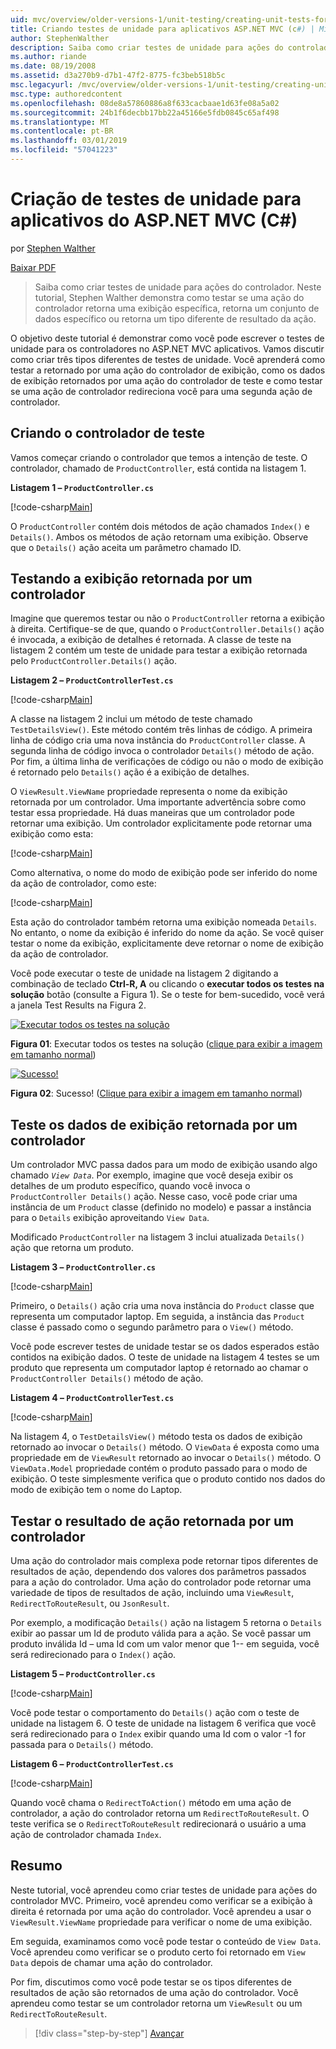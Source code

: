 ```yaml
---
uid: mvc/overview/older-versions-1/unit-testing/creating-unit-tests-for-asp-net-mvc-applications-cs
title: Criando testes de unidade para aplicativos ASP.NET MVC (c#) | Microsoft Docs
author: StephenWalther
description: Saiba como criar testes de unidade para ações do controlador. Neste tutorial, Stephen Walther demonstra como testar se uma ação do controlador retorna um parti...
ms.author: riande
ms.date: 08/19/2008
ms.assetid: d3a270b9-d7b1-47f2-8775-fc3beb518b5c
msc.legacyurl: /mvc/overview/older-versions-1/unit-testing/creating-unit-tests-for-asp-net-mvc-applications-cs
msc.type: authoredcontent
ms.openlocfilehash: 08de8a57860886a8f633cacbaae1d63fe08a5a02
ms.sourcegitcommit: 24b1f6decbb17bb22a45166e5fdb0845c65af498
ms.translationtype: MT
ms.contentlocale: pt-BR
ms.lasthandoff: 03/01/2019
ms.locfileid: "57041223"
---
```

<a name="creating-unit-tests-for-aspnet-mvc-applications-c"></a>Criação de testes de unidade para aplicativos do ASP.NET MVC (C#)
====================
por [Stephen Walther](https://github.com/StephenWalther)

[Baixar PDF](http://download.microsoft.com/download/8/4/8/84843d8d-1575-426c-bcb5-9d0c42e51416/ASPNET_MVC_Tutorial_07_CS.pdf)

> Saiba como criar testes de unidade para ações do controlador. Neste tutorial, Stephen Walther demonstra como testar se uma ação do controlador retorna uma exibição específica, retorna um conjunto de dados específico ou retorna um tipo diferente de resultado da ação.


O objetivo deste tutorial é demonstrar como você pode escrever o testes de unidade para os controladores no ASP.NET MVC aplicativos. Vamos discutir como criar três tipos diferentes de testes de unidade. Você aprenderá como testar a retornado por uma ação do controlador de exibição, como os dados de exibição retornados por uma ação do controlador de teste e como testar se uma ação de controlador redireciona você para uma segunda ação de controlador.

## <a name="creating-the-controller-under-test"></a>Criando o controlador de teste

Vamos começar criando o controlador que temos a intenção de teste. O controlador, chamado de `ProductController`, está contida na listagem 1.

**Listagem 1 – `ProductController.cs`**

[!code-csharp[Main](creating-unit-tests-for-asp-net-mvc-applications-cs/samples/sample1.cs)]

O `ProductController` contém dois métodos de ação chamados `Index()` e `Details()`. Ambos os métodos de ação retornam uma exibição. Observe que o `Details()` ação aceita um parâmetro chamado ID.

## <a name="testing-the-view-returned-by-a-controller"></a>Testando a exibição retornada por um controlador

Imagine que queremos testar ou não o `ProductController` retorna a exibição à direita. Certifique-se de que, quando o `ProductController.Details()` ação é invocada, a exibição de detalhes é retornada. A classe de teste na listagem 2 contém um teste de unidade para testar a exibição retornada pelo `ProductController.Details()` ação.

**Listagem 2 – `ProductControllerTest.cs`**

[!code-csharp[Main](creating-unit-tests-for-asp-net-mvc-applications-cs/samples/sample2.cs)]

A classe na listagem 2 inclui um método de teste chamado `TestDetailsView()`. Este método contém três linhas de código. A primeira linha de código cria uma nova instância do `ProductController` classe. A segunda linha de código invoca o controlador `Details()` método de ação. Por fim, a última linha de verificações de código ou não o modo de exibição é retornado pelo `Details()` ação é a exibição de detalhes.

O `ViewResult.ViewName` propriedade representa o nome da exibição retornada por um controlador. Uma importante advertência sobre como testar essa propriedade. Há duas maneiras que um controlador pode retornar uma exibição. Um controlador explicitamente pode retornar uma exibição como esta:

[!code-csharp[Main](creating-unit-tests-for-asp-net-mvc-applications-cs/samples/sample3.cs)]

Como alternativa, o nome do modo de exibição pode ser inferido do nome da ação de controlador, como este:

[!code-csharp[Main](creating-unit-tests-for-asp-net-mvc-applications-cs/samples/sample4.cs)]

Esta ação do controlador também retorna uma exibição nomeada `Details`. No entanto, o nome da exibição é inferido do nome da ação. Se você quiser testar o nome da exibição, explicitamente deve retornar o nome de exibição da ação de controlador.

Você pode executar o teste de unidade na listagem 2 digitando a combinação de teclado **Ctrl-R, A** ou clicando o **executar todos os testes na solução** botão (consulte a Figura 1). Se o teste for bem-sucedido, você verá a janela Test Results na Figura 2.


[![Executar todos os testes na solução](creating-unit-tests-for-asp-net-mvc-applications-cs/_static/image2.png)](creating-unit-tests-for-asp-net-mvc-applications-cs/_static/image1.png)

**Figura 01**: Executar todos os testes na solução ([clique para exibir a imagem em tamanho normal](creating-unit-tests-for-asp-net-mvc-applications-cs/_static/image3.png))


[![Sucesso!](creating-unit-tests-for-asp-net-mvc-applications-cs/_static/image5.png)](creating-unit-tests-for-asp-net-mvc-applications-cs/_static/image4.png)

**Figura 02**: Sucesso! ([Clique para exibir a imagem em tamanho normal](creating-unit-tests-for-asp-net-mvc-applications-cs/_static/image6.png))


## <a name="testing-the-view-data-returned-by-a-controller"></a>Teste os dados de exibição retornada por um controlador

Um controlador MVC passa dados para um modo de exibição usando algo chamado *`View Data`*. Por exemplo, imagine que você deseja exibir os detalhes de um produto específico, quando você invoca o `ProductController Details()` ação. Nesse caso, você pode criar uma instância de um `Product` classe (definido no modelo) e passar a instância para o `Details` exibição aproveitando `View Data`.

Modificado `ProductController` na listagem 3 inclui atualizada `Details()` ação que retorna um produto.

**Listagem 3 – `ProductController.cs`**

[!code-csharp[Main](creating-unit-tests-for-asp-net-mvc-applications-cs/samples/sample5.cs)]

Primeiro, o `Details()` ação cria uma nova instância do `Product` classe que representa um computador laptop. Em seguida, a instância das `Product` classe é passado como o segundo parâmetro para o `View()` método.

Você pode escrever testes de unidade testar se os dados esperados estão contidos na exibição dados. O teste de unidade na listagem 4 testes se um produto que representa um computador laptop é retornado ao chamar o `ProductController Details()` método de ação.

**Listagem 4 – `ProductControllerTest.cs`**

[!code-csharp[Main](creating-unit-tests-for-asp-net-mvc-applications-cs/samples/sample6.cs)]

Na listagem 4, o `TestDetailsView()` método testa os dados de exibição retornado ao invocar o `Details()` método. O `ViewData` é exposta como uma propriedade em de `ViewResult` retornado ao invocar o `Details()` método. O `ViewData.Model` propriedade contém o produto passado para o modo de exibição. O teste simplesmente verifica que o produto contido nos dados do modo de exibição tem o nome do Laptop.

## <a name="testing-the-action-result-returned-by-a-controller"></a>Testar o resultado de ação retornada por um controlador

Uma ação do controlador mais complexa pode retornar tipos diferentes de resultados de ação, dependendo dos valores dos parâmetros passados para a ação do controlador. Uma ação do controlador pode retornar uma variedade de tipos de resultados de ação, incluindo uma `ViewResult`, `RedirectToRouteResult`, ou `JsonResult`.

Por exemplo, a modificação `Details()` ação na listagem 5 retorna o `Details` exibir ao passar um Id de produto válida para a ação. Se você passar um produto inválida Id – uma Id com um valor menor que 1-- em seguida, você será redirecionado para o `Index()` ação.

**Listagem 5 – `ProductController.cs`**

[!code-csharp[Main](creating-unit-tests-for-asp-net-mvc-applications-cs/samples/sample7.cs)]

Você pode testar o comportamento do `Details()` ação com o teste de unidade na listagem 6. O teste de unidade na listagem 6 verifica que você será redirecionado para o `Index` exibir quando uma Id com o valor -1 for passada para o `Details()` método.

**Listagem 6 – `ProductControllerTest.cs`**

[!code-csharp[Main](creating-unit-tests-for-asp-net-mvc-applications-cs/samples/sample8.cs)]

Quando você chama o `RedirectToAction()` método em uma ação de controlador, a ação do controlador retorna um `RedirectToRouteResult`. O teste verifica se o `RedirectToRouteResult` redirecionará o usuário a uma ação de controlador chamada `Index`.

## <a name="summary"></a>Resumo

Neste tutorial, você aprendeu como criar testes de unidade para ações do controlador MVC. Primeiro, você aprendeu como verificar se a exibição à direita é retornada por uma ação do controlador. Você aprendeu a usar o `ViewResult.ViewName` propriedade para verificar o nome de uma exibição.

Em seguida, examinamos como você pode testar o conteúdo de `View Data`. Você aprendeu como verificar se o produto certo foi retornado em `View Data` depois de chamar uma ação do controlador.

Por fim, discutimos como você pode testar se os tipos diferentes de resultados de ação são retornados de uma ação do controlador. Você aprendeu como testar se um controlador retorna um `ViewResult` ou um `RedirectToRouteResult`.

> [!div class="step-by-step"]
> [Avançar](creating-unit-tests-for-asp-net-mvc-applications-vb.md)
